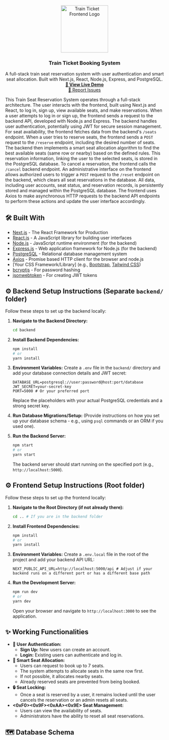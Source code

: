 <br/>
<p align="center">
  <a href="https://github.com/vickycode674/train-ticket-frontend">
    <img src="your-logo-or-project-image.png" alt="Train Ticket Frontend Logo" width="150">
  </a>

  <h3 align="center">Train Ticket Booking System</h3>

  <p align="center">
    A full-stack train seat reservation system with user authentication and smart seat allocation. Built with Next.js, React, Node.js, Express, and PostgreSQL.
    <br />
    <a href="your-deployed-application-link.com"><strong>🚀 View Live Demo</strong></a>
    <br />
    <a href="https://github.com/vickycode674/train-ticket-frontend/issues">🐞 Report Issues</a>
  </p>
</p>

<p>
  This Train Seat Reservation System operates through a full-stack architecture.
  The user interacts with the frontend, built using Next.js and React, to log in, sign up, view available seats, and make reservations.
  When a user attempts to log in or sign up, the frontend sends a request to the backend API, developed with Node.js and Express.
  The backend handles user authentication, potentially using JWT for secure session management.
  For seat availability, the frontend fetches data from the backend's <code>/seats</code> endpoint.
  When a user tries to reserve seats, the frontend sends a <code>POST</code> request to the <code>/reserve</code> endpoint, including the desired number of seats.
  The backend then implements a smart seat allocation algorithm to find the best available seats (same row or nearby) based on the defined rules.
  This reservation information, linking the user to the selected seats, is stored in the PostgreSQL database.
  To cancel a reservation, the frontend calls the <code>/cancel</code> backend endpoint.
  An administrative interface on the frontend allows authorized users to trigger a <code>POST</code> request to the <code>/reset</code> endpoint on the backend, which clears all seat reservations in the database.
  All data, including user accounts, seat status, and reservation records, is persistently stored and managed within the PostgreSQL database.
  The frontend uses Axios to make asynchronous HTTP requests to the backend API endpoints to perform these actions and update the user interface accordingly.
</p>

## 🛠️ Built With

* [Next.js](https://nextjs.org/) - The React Framework for Production
* [React.js](https://react.dev/) - A JavaScript library for building user interfaces
* [Node.js](https://nodejs.org/en/) - JavaScript runtime environment (for the backend)
* [Express.js](https://expressjs.com/) - Web application framework for Node.js (for the backend)
* [PostgreSQL](https://www.postgresql.org/) - Relational database management system
* [Axios](https://axios-http.com/docs/intro) - Promise based HTTP client for the browser and node.js
* [Your CSS Framework/Library] (e.g., [Bootstrap](https://getbootstrap.com/), [Tailwind CSS](https://tailwindcss.com/))
* [bcryptjs](https://www.npmjs.com/package/bcryptjs) - For password hashing
* [jsonwebtoken](https://www.npmjs.com/package/jsonwebtoken) - For creating JWT tokens

## ⚙️ Backend Setup Instructions (Separate `backend/` folder)

Follow these steps to set up the backend locally:

1.  **Navigate to the Backend Directory:**
    ```bash
    cd backend
    ```

2.  **Install Backend Dependencies:**
    ```bash
    npm install
    # or
    yarn install
    ```

3.  **Environment Variables:** Create a `.env` file in the `backend/` directory and add your database connection details and JWT secret:
    ```
    DATABASE_URL=postgresql://user:password@host:port/database
    JWT_SECRET=your-secret-key
    PORT=5000 # Or your preferred port
    ```
    Replace the placeholders with your actual PostgreSQL credentials and a strong secret key.

4.  **Run Database Migrations/Setup:** (Provide instructions on how you set up your database schema - e.g., using `psql` commands or an ORM if you used one).

5.  **Run the Backend Server:**
    ```bash
    npm start
    # or
    yarn start
    ```

    The backend server should start running on the specified port (e.g., `http://localhost:5000`).

## ⚙️ Frontend Setup Instructions (Root folder)

Follow these steps to set up the frontend locally:

1.  **Navigate to the Root Directory (if not already there):**
    ```bash
    cd .. # If you are in the backend folder
    ```

2.  **Install Frontend Dependencies:**
    ```bash
    npm install
    # or
    yarn install
    ```

3.  **Environment Variables:** Create a `.env.local` file in the root of the project and add your backend API URL:
    ```
    NEXT_PUBLIC_API_URL=http://localhost:5000/api # Adjust if your backend runs on a different port or has a different base path
    ```

4.  **Run the Development Server:**
    ```bash
    npm run dev
    # or
    yarn dev
    ```

    Open your browser and navigate to `http://localhost:3000` to see the application.

## ✨ Working Functionalities

* **👤 User Authentication:**
    * **Sign Up:** New users can create an account.
    * **Login:** Existing users can authenticate and log in.
* **💺 Smart Seat Allocation:**
    * Users can request to book up to 7 seats.
    * The system attempts to allocate seats in the same row first.
    * If not possible, it allocates nearby seats.
    * Already reserved seats are prevented from being booked.
* **🔒 Seat Locking:**
    * Once a seat is reserved by a user, it remains locked until the user cancels the reservation or an admin resets all seats.
* **<0xF0><0x9F><0xAA><0x9E> Seat Management:**
    * Users can view the availability of seats.
    * Administrators have the ability to reset all seat reservations.

## 🗺️ Database Schema
